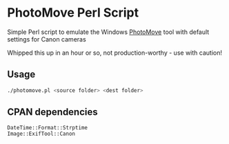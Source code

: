 # PhotoMove Perl Script

Simple Perl script to emulate the Windows [PhotoMove](https://www.mjbpix.com/automatically-move-photos-to-directories-or-folders-based-on-exif-date/) tool with default settings for Canon cameras

Whipped this up in an hour or so, not production-worthy - use with caution!

## Usage

```bash
./photomove.pl <source folder> <dest folder>
```

## CPAN dependencies

```
DateTime::Format::Strptime
Image::ExifTool::Canon
```